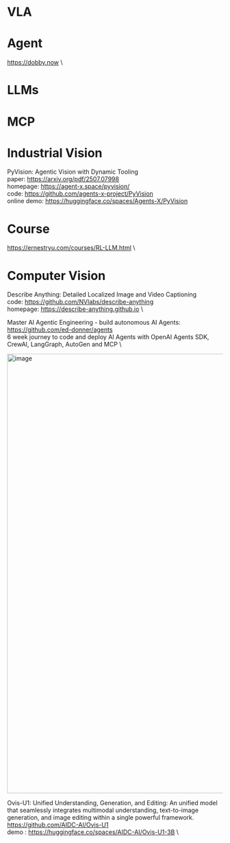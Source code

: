 
# VLA




# Agent

https://dobby.now \


# LLMs


# MCP


# Industrial Vision


PyVision: Agentic Vision with Dynamic Tooling \
paper: https://arxiv.org/pdf/2507.07998  \
homepage: https://agent-x.space/pyvision/ \
code: https://github.com/agents-x-project/PyVision \
online demo: https://huggingface.co/spaces/Agents-X/PyVision


# Course

https://ernestryu.com/courses/RL-LLM.html \


# Computer Vision

Describe Anything: Detailed Localized Image and Video Captioning \
code: https://github.com/NVlabs/describe-anything \
homepage: https://describe-anything.github.io \


Master AI Agentic Engineering - build autonomous AI Agents: https://github.com/ed-donner/agents \
6 week journey to code and deploy AI Agents with OpenAI Agents SDK, CrewAI, LangGraph, AutoGen and MCP \

<img width="1536" height="1024" alt="image" src="https://github.com/user-attachments/assets/f203ec73-257e-4dd9-b538-5f33c541f175" />



Ovis-U1: Unified Understanding, Generation, and Editing: An unified model that seamlessly integrates multimodal understanding, text-to-image generation, and image editing within a single powerful framework. \
https://github.com/AIDC-AI/Ovis-U1 \
demo : https://huggingface.co/spaces/AIDC-AI/Ovis-U1-3B \




